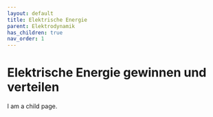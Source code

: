 ```yaml
---
layout: default
title: Elektrische Energie
parent: Elektrodynamik
has_children: true
nav_order: 1
---
```


# Elektrische Energie gewinnen und verteilen

I am a child page.
